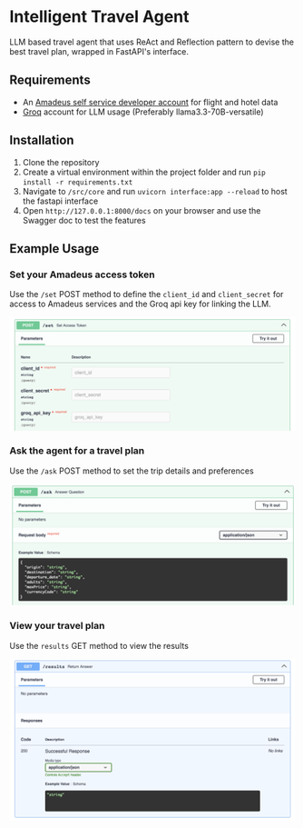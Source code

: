 # Intelligent Travel Agent
LLM based travel agent that uses ReAct and Reflection pattern to devise the best travel plan, wrapped in FastAPI's interface.

## Requirements
- An [Amadeus self service developer account](https://developers.amadeus.com/self-service) for flight and hotel data
- [Groq](https://groq.com) account for LLM usage (Preferably llama3.3-70B-versatile)

## Installation
1. Clone the repository
2. Create a virtual environment within the project folder and run `pip install -r requirements.txt`
3. Navigate to `/src/core` and run `uvicorn interface:app --reload` to host the fastapi interface
4. Open `http://127.0.0.1:8000/docs` on your browser and use the Swagger doc to test the features

## Example Usage

### Set your Amadeus access token
Use the `/set` POST method to define the `client_id` and `client_secret` for access to Amadeus services and the Groq api key for linking the LLM.

![/set method](https://raw.githubusercontent.com/adityajs12321/Travel-Agent/refs/heads/main/src/imgs/set.png)

### Ask the agent for a travel plan
Use the `/ask` POST method to set the trip details and preferences

![/ask method](https://raw.githubusercontent.com/adityajs12321/Travel-Agent/refs/heads/main/src/imgs/ask.png)

### View your travel plan
Use the `results` GET method to view the results

![/results method](https://raw.githubusercontent.com/adityajs12321/Travel-Agent/refs/heads/main/src/imgs/results.png)
